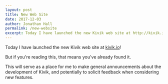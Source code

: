 ```yaml
---
layout: post
title: New Web Site
date: 2017-12-03
author: Jonathan Hall
permalink: /new-website
excerpt: Today I have launched the new Kivik web site at http://kivik.io/!
---
```


Today I have launched the new Kivik web site at [kivik.io](http://kivik.io/)!

But if you're reading this, that means you've already found it.

This will serve as a place for me to make general announcements about the
development of Kivik, and potentially to solicit feedback when considering new
features.
